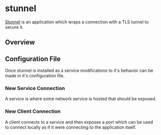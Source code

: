 # stunnel

[Stunnel](https://www.stunnel.org/) is an application which wraps a connection with a TLS tunnel to secure it.

## Overview

## Configuration File

Once stunnel is installed as a service modifications to it's behavior can be made in it's configuration file.

### New Service Connection

A service is where some network service is  hosted that should be exposed.


### New Client Connection

A client connects to a service and then exposes a port which can be used to connect locally as if it were connecting to the application itself.



